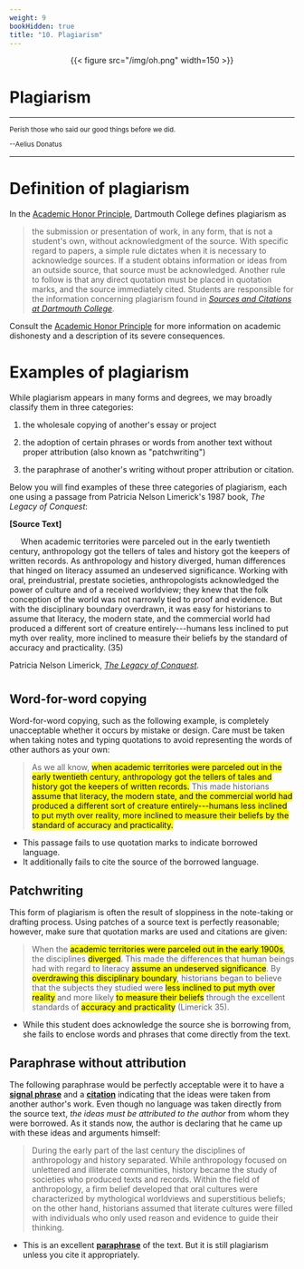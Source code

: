 ```yaml
---
weight: 9
bookHidden: true
title: "10. Plagiarism"
---
```


<div style="text-align:center">{{< figure src="/img/oh.png" width=150 >}}</div>

# Plagiarism

---

<small>

Perish those who said our good things before we did.

--Aelius Donatus

</small>

---

# Definition of plagiarism


In the [Academic Honor Principle](http://www.dartmouth.edu/judicialaffairs/honor/index.html),
Dartmouth College defines plagiarism as

> the submission or presentation of work, in any form, that is not a
> student's own, without acknowledgment of the source. With specific
> regard to papers, a simple rule dictates when it is necessary to
> acknowledge sources. If a student obtains information or ideas from an
> outside source, that source must be acknowledged. Another rule to
> follow is that any direct quotation must be placed in quotation marks,
> and the source immediately cited. Students are responsible for the
> information concerning plagiarism found in [*Sources and Citations at
> Dartmouth
> College*](http://writing-speech.dartmouth.edu/learning/materials/sources-and-citations-dartmouth).

Consult the [Academic Honor Principle](http://www.dartmouth.edu/judicialaffairs/honor/index.html)
for more information on academic dishonesty and a description of its severe consequences.

# Examples of plagiarism


While plagiarism appears in many forms and degrees, we may broadly
classify them in three categories:

1. the wholesale copying of another's essay or project

2. the adoption of certain phrases or words from another text without proper attribution (also known as "patchwriting")

3. the paraphrase of another's writing without proper attribution or citation.

Below you will find examples of these three categories of plagiarism, each one using a passage from Patricia Nelson Limerick's
1987 book, *The Legacy of Conquest*:

<div class="container">
        <div class="raised-edge">

**[Source Text]**

&nbsp;&nbsp;&nbsp;&nbsp;&nbsp;When academic territories were parceled out in the early twentieth
century, anthropology got the tellers of tales and history got the
keepers of written records. As anthropology and history diverged, human
differences that hinged on literacy assumed an undeserved significance.
Working with oral, preindustrial, prestate societies, anthropologists
acknowledged the power of culture and of a received worldview; they knew
that the folk conception of the world was not narrowly tied to proof and
evidence. But with the disciplinary boundary overdrawn, it was easy for
historians to assume that literacy, the modern state, and the commercial
world had produced a different sort of creature entirely---humans less
inclined to put myth over reality, more inclined to measure their
beliefs by the standard of accuracy and practicality. (35)

Patricia Nelson Limerick, [*The Legacy of
Conquest*](http://libcat.dartmouth.edu/record=b1422593~S1).

 <div class="edge-shadow"></div>
        </div>
      </div>

#

## Word-for-word copying

Word-for-word copying, such as the following example, is completely
unacceptable whether it occurs by mistake or design. Care must be taken
when taking notes and typing quotations to avoid representing the words
of other authors as your own:

>As we all know, <mark>when academic territories were parceled out in the early twentieth century, anthropology got the tellers of tales and history got the keepers of written records.</mark> This made historians <mark>assume that literacy, the modern state, and the commercial world had produced a different sort of creature entirely---humans less inclined to put myth over reality, more inclined to measure their beliefs by the standard of accuracy and practicality.</mark>

- This passage fails to use quotation marks to indicate borrowed language.
- It additionally fails to cite the source of the borrowed language.


## Patchwriting

This form of plagiarism is often the result of sloppiness in the
note-taking or drafting process. Using patches of a source text is
perfectly reasonable; however, make sure that quotation marks are used
and citations are given:

> When the <mark>academic territories were parceled out in the early 1900s</mark>, the disciplines <mark>diverged</mark>. This made the differences that human beings had with regard to literacy <mark>assume an undeserved significance</mark>. By <mark>overdrawing this disciplinary boundary</mark>, historians began to believe that the subjects they studied were <mark>less inclined to put myth over reality</mark> and more likely <mark>to measure their beliefs</mark> through the excellent standards of <mark>accuracy and practicality</mark> (Limerick 35).

- While this student does acknowledge the source she is borrowing from, she fails to enclose words and phrases that come directly from the text.

## Paraphrase without attribution

The following paraphrase would be perfectly acceptable were it to have a
[**signal phrase**](/resources/open-handbook/chapter-8) and a [**citation**](/resources/open-handbook/chapter-11) indicating that the ideas were taken
from another author's work. Even though no language was taken directly
from the source text, *the ideas must be attributed to the author* from
whom they were borrowed. As it stands now, the author is declaring that
he came up with these ideas and arguments himself:

> During the early part of the last century the disciplines of
> anthropology and history separated. While anthropology focused on
> unlettered and illiterate communities, history became the study of
> societies who produced texts and records. Within the field of
> anthropology, a firm belief developed that oral cultures were
> characterized by mythological worldviews and superstitious beliefs; on
> the other hand, historians assumed that literate cultures were filled
> with individuals who only used reason and evidence to guide their
> thinking.

- This is an excellent [**paraphrase**](/resources/open-handbook/chapter-8) of the text. But it is still plagiarism unless you cite it appropriately.


